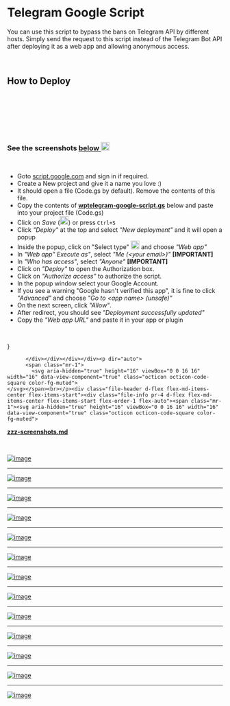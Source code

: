 <h1 dir="auto">Telegram Google Script</h1>
<p dir="auto">You can use this script to bypass the bans on Telegram API
 by different hosts. Simply send the request to this script instead of 
the Telegram Bot API after deploying it as a web app and allowing 
anonymous access.</p>
<p dir="auto"><br></p>
<h2 dir="auto">How to Deploy</h2>
<p dir="auto"><br></p>
<h3 dir="auto"><a id="user-content-see-the-screenshots-below-" class="anchor" aria-hidden="true" href="https://github.com/elenorgt500/octg#see-the-screenshots-below-"><svg class="octicon octicon-link" viewBox="0 0 16 16" width="16" height="16" aria-hidden="true"></svg></a></h3>
<p dir="auto"><br></p><h3 dir="auto">See the screenshots <a href="https://github.com/elenorgt500/octg#file-zzz-screenshots-md">below <img class="emoji" alt="point_down" src="https://github.githubassets.com/images/icons/emoji/unicode/1f447.png" width="20" height="20"></a></h3>
<p dir="auto"><br></p>
<ul dir="auto">
<li>Goto <a href="https://script.google.com" rel="nofollow">script.google.com</a> and sign in if required.</li><li>Create a New project and give it a name you love :)</li>
<li>It should open a file (Code.gs by default). Remove the contents of this file.</li>
<li>Copy the contents of <a href="https://github.com/elenorgt500/octg#file-wptelegram-google-script-gs"><strong>wptelegram-google-script.gs</strong></a> below and paste into your project file (Code.gs)</li>
<li>Click on <em>Save</em> (<img class="emoji" alt="floppy_disk" src="https://github.githubassets.com/images/icons/emoji/unicode/1f4be.png" width="20" height="20">) or press <code>Ctrl+S</code></li>
<li>Click <em>"Deploy"</em> at the top and select <em>"New deployment"</em> and it will open a popup</li>
<li>Inside the popup, click on "Select type" <img class="emoji" alt="gear" src="https://github.githubassets.com/images/icons/emoji/unicode/2699.png" width="20" height="20"> and choose <em>"Web app"</em></li>
<li>In <em>"Web app"</em> <em>Execute as"</em>, select <em>"Me (&lt;your email&gt;)"</em> <strong>[IMPORTANT]</strong></li><li>In <em>"Who has access"</em>, select <em>"Anyone"</em>  <strong>[IMPORTANT]</strong></li>
<li>Click on <em>"Deploy"</em> to open the Authorization box.</li><li>Click on <em>"Authorize access"</em> to authorize the script.</li>
<li>In the popup window select your Google Account.</li>
<li>If you see a warning "Google hasn't verified this app", it is fine to click <em>"Advanced"</em> and choose <em>"Go to &lt;app name&gt; (unsafe)"</em></li>
<li>On the next screen, click <em>"Allow"</em>.</li>
<li>After redirect, you should see <em>"Deployment successfully updated"</em></li>
<li>Copy the <em>"Web app URL"</em> and paste it in your app or plugin</li>
</ul>
<p dir="auto"><br></p>
<p dir="auto"><span class="pl-kos">}</span><br></p>

<div class="js-gist-file-update-container js-task-list-container file-box">
  <div id="file-zzz-screenshots-md" class="file my-2">
      <div class="file-header d-flex flex-md-items-center flex-items-start">
        <div class="file-actions flex-order-2 pt-0">

          </div></div></div></div><p dir="auto">
          <span class="mr-1">
            <svg aria-hidden="true" height="16" viewBox="0 0 16 16" width="16" data-view-component="true" class="octicon octicon-code-square color-fg-muted">
    </svg></span><br></p><div class="file-header d-flex flex-md-items-center flex-items-start"><div class="file-info pr-4 d-flex flex-md-items-center flex-items-start flex-order-1 flex-auto"><span class="mr-1"><svg aria-hidden="true" height="16" viewBox="0 0 16 16" width="16" data-view-component="true" class="octicon octicon-code-square color-fg-muted">
</svg>
          </span>
          <a class="wb-break-all" href="https://github.com/elenorgt500/octg#file-zzz-screenshots-md">
            <strong class="user-select-contain gist-blob-name css-truncate-target">
              zzz-screenshots.md
            </strong>
          </a>
        </div>
      </div><p dir="auto">
      <br></p><div id="file-zzz-screenshots-md-readme" class="Box-body readme blob js-code-block-container p-5 p-xl-6 gist-border-0">
    <article class="markdown-body entry-content container-lg" itemprop="text"><p dir="auto"><a target="_blank" rel="noopener noreferrer" href="https://user-images.githubusercontent.com/18226415/117548278-b9254880-b051-11eb-887b-ed2098b06d5a.png"><img src="https://user-images.githubusercontent.com/18226415/117548278-b9254880-b051-11eb-887b-ed2098b06d5a.png" alt="image" style="max-width: 100%;"></a></p>
<hr>
<p dir="auto"><a target="_blank" rel="noopener noreferrer" href="https://user-images.githubusercontent.com/18226415/117548319-f4277c00-b051-11eb-8a1d-bdfb96f0c776.png"><img src="https://user-images.githubusercontent.com/18226415/117548319-f4277c00-b051-11eb-8a1d-bdfb96f0c776.png" alt="image" style="max-width: 100%;"></a></p>
<hr>
<p dir="auto"><a target="_blank" rel="noopener noreferrer" href="https://user-images.githubusercontent.com/18226415/117548327-02759800-b052-11eb-8bfc-02fd000fdcfc.png"><img src="https://user-images.githubusercontent.com/18226415/117548327-02759800-b052-11eb-8bfc-02fd000fdcfc.png" alt="image" style="max-width: 100%;"></a></p>
<hr>
<p dir="auto"><a target="_blank" rel="noopener noreferrer" href="https://user-images.githubusercontent.com/18226415/117548340-1c16df80-b052-11eb-882a-6a07b801637b.png"><img src="https://user-images.githubusercontent.com/18226415/117548340-1c16df80-b052-11eb-882a-6a07b801637b.png" alt="image" style="max-width: 100%;"></a></p>
<hr>
<p dir="auto"><a target="_blank" rel="noopener noreferrer" href="https://user-images.githubusercontent.com/18226415/117548354-305adc80-b052-11eb-8097-ad94755406f0.png"><img src="https://user-images.githubusercontent.com/18226415/117548354-305adc80-b052-11eb-8097-ad94755406f0.png" alt="image" style="max-width: 100%;"></a></p>
<hr>
<p dir="auto"><a target="_blank" rel="noopener noreferrer" href="https://user-images.githubusercontent.com/18226415/117548366-45377000-b052-11eb-8854-da2ab8fed6ce.png"><img src="https://user-images.githubusercontent.com/18226415/117548366-45377000-b052-11eb-8854-da2ab8fed6ce.png" alt="image" style="max-width: 100%;"></a></p>
<hr>
<p dir="auto"><a target="_blank" rel="noopener noreferrer" href="https://user-images.githubusercontent.com/18226415/117548379-55e7e600-b052-11eb-8fd4-8e76e5516845.png"><img src="https://user-images.githubusercontent.com/18226415/117548379-55e7e600-b052-11eb-8fd4-8e76e5516845.png" alt="image" style="max-width: 100%;"></a></p>
<hr>
<p dir="auto"><a target="_blank" rel="noopener noreferrer" href="https://user-images.githubusercontent.com/18226415/117548401-70ba5a80-b052-11eb-88f6-d7cde6e7ce0b.png"><img src="https://user-images.githubusercontent.com/18226415/117548401-70ba5a80-b052-11eb-88f6-d7cde6e7ce0b.png" alt="image" style="max-width: 100%;"></a></p>
<hr>
<p dir="auto"><a target="_blank" rel="noopener noreferrer" href="https://user-images.githubusercontent.com/18226415/117548421-816ad080-b052-11eb-92f7-97ef11c62fa4.png"><img src="https://user-images.githubusercontent.com/18226415/117548421-816ad080-b052-11eb-92f7-97ef11c62fa4.png" alt="image" style="max-width: 100%;"></a></p>
<hr>
<p dir="auto"><a target="_blank" rel="noopener noreferrer" href="https://user-images.githubusercontent.com/18226415/117548430-8f205600-b052-11eb-98b0-2731109ae37f.png"><img src="https://user-images.githubusercontent.com/18226415/117548430-8f205600-b052-11eb-98b0-2731109ae37f.png" alt="image" style="max-width: 100%;"></a></p>
<hr>
<p dir="auto"><a target="_blank" rel="noopener noreferrer" href="https://user-images.githubusercontent.com/18226415/117548443-9e9f9f00-b052-11eb-9abe-0b9dcd654b2d.png"><img src="https://user-images.githubusercontent.com/18226415/117548443-9e9f9f00-b052-11eb-9abe-0b9dcd654b2d.png" alt="image" style="max-width: 100%;"></a></p>
<hr>
<p dir="auto"><a target="_blank" rel="noopener noreferrer" href="https://user-images.githubusercontent.com/18226415/117548448-ac552480-b052-11eb-91de-65cf08b76b0c.png"><img src="https://user-images.githubusercontent.com/18226415/117548448-ac552480-b052-11eb-91de-65cf08b76b0c.png" alt="image" style="max-width: 100%;"></a></p>
<hr>
<p dir="auto"><a target="_blank" rel="noopener noreferrer" href="https://user-images.githubusercontent.com/18226415/117548458-c7c02f80-b052-11eb-8cc4-40e9d109a565.png"><img src="https://user-images.githubusercontent.com/18226415/117548458-c7c02f80-b052-11eb-8cc4-40e9d109a565.png" alt="image" style="max-width: 100%;"></a></p>
</article>
  </div><p dir="auto"><br></p>
